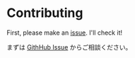 # Contributing

First, please make an [issue](https://github.com/kik4/abreact/issues). I'll check it!

まずは [GithHub Issue](https://github.com/kik4/abreact/issues) からご相談ください。
